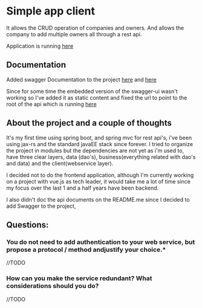 # Simple app client

It allows the CRUD operation of companies and owners. And allows the company to add multiple owners all through a rest api.



Application is running [here](http://obscure-plains-83225.herokuapp.com/)

## Documentation
Added swagger Documentation to the project [here](http://obscure-plains-83225.herokuapp.com/docs/index.html) and [here](http://obscure-plains-83225.herokuapp.com/swagger-ui.html)

Since for some time the embedded version of the swagger-ui wasn't working so 
I've added it as static content and fixed the url to point to the root of the api 
which is running [here](http://obscure-plains-83225.herokuapp.com/api) 

## About the project and a couple of thoughts

It's my first time using spring boot, and spring mvc for rest api's, i've been using jax-rs and the standard javaEE stack since forever. I tried to organize the project in modules but the dependencies are not yet as i'm used to, have three clear layers, data (dao's), business(everything related with dao's and data) and the client(webservice layer).

I decided not to do the frontend application, although I'm currently working on a project with vue.js as tech leader, it would take me a lot of time since my  focus over the last 1 and a half years have been backend.

I also didn't doc the api documents on the README.me since I decided to add Swagger to the project, 

## Questions:

### You do not need to add authentication to your web service, but propose a protocol / method andjustify your choice.*
//TODO

### How can you make the service redundant? What considerations should you do?

 //TODO

